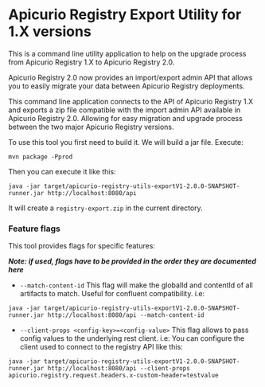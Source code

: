 # Apicurio Registry Export Utility for 1.X versions

This is a command line utility application to help on the upgrade process from Apicurio Registry 1.X to Apicurio Registry 2.0.

Apicurio Registry 2.0 now provides an import/export admin API that allows you to easily migrate your data between Apicurio Registry deployments.

This command line application connects to the API of Apicurio Registry 1.X and exports a zip file compatible with the import admin API available in Apicurio Registry 2.0. Allowing for easy migration and upgrade process between the two major Apicurio Registry versions.

To use this tool you first need to build it. We will build a jar file. Execute:
```
mvn package -Pprod
```

Then you can execute it like this:
```
java -jar target/apicurio-registry-utils-exportV1-2.0.0-SNAPSHOT-runner.jar http://localhost:8080/api
```
It will create a `registry-export.zip` in the current directory.

### Feature flags

This tool provides flags for specific features:

***Note: if used, flags have to be provided in the order they are documented here***

+ `--match-content-id` This flag will make the globalId and contentId of all artifacts to match. Useful for confluent compatibility.
i.e:
```
java -jar target/apicurio-registry-utils-exportV1-2.0.0-SNAPSHOT-runner.jar http://localhost:8080/api --match-content-id
```

+ `--client-props <config-key>=<config-value>` This flag allows to pass config values to the underlying rest client.
i.e: You can configure the client used to connect to the registry API like this:
```
java -jar target/apicurio-registry-utils-exportV1-2.0.0-SNAPSHOT-runner.jar http://localhost:8080/api --client-props apicurio.registry.request.headers.x-custom-header=testvalue
```